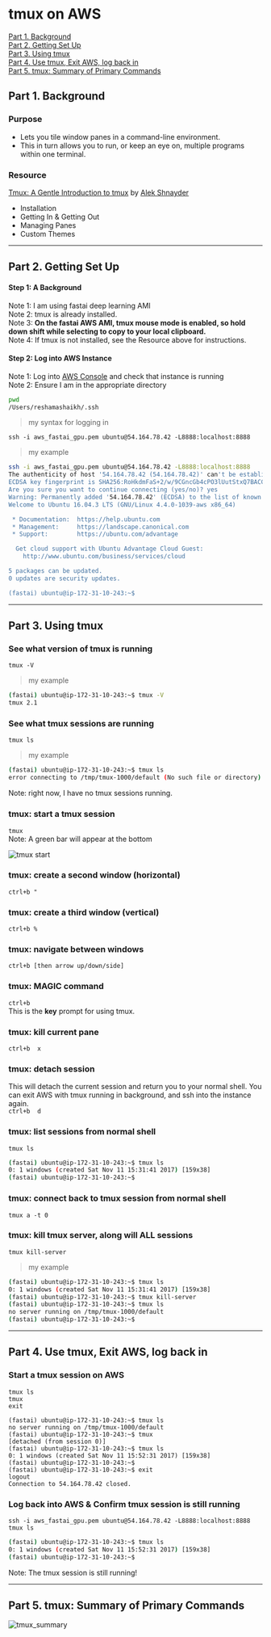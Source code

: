 # tmux on AWS

[Part 1.  Background](#section-a)  
[Part 2.  Getting Set Up](#section-b)  
[Part 3.  Using tmux](#section-c)  
[Part 4.  Use tmux, Exit AWS, log back in](#section-d)  
[Part 5.  tmux:  Summary of Primary Commands](#section-e)  


## <a name="section-a"></a>Part 1.  Background


### Purpose
* Lets you tile window panes in a command-line environment.
* This in turn allows you to run, or keep an eye on, multiple programs within one terminal.

### Resource
[Tmux: A Gentle Introduction to tmux](https://hackernoon.com/a-gentle-introduction-to-tmux-8d784c404340) by [Alek Shnayder](https://alekshnayder.com)
* Installation
* Getting In & Getting Out
* Managing Panes
* Custom Themes

---
## <a name="section-b"></a>Part 2.  Getting Set Up

#### Step 1:  A Background
Note 1:  I am using fastai deep learning AMI  
Note 2:  tmux is already installed.  
Note 3:  **On the fastai AWS AMI, tmux mouse mode is enabled, so hold down shift while selecting to copy to your local clipboard.**  
Note 4:  If tmux is not installed, see the Resource above for instructions.

#### Step 2:  Log into AWS Instance
Note 1:  Log into [AWS Console](http://console.aws.amazon.com/ ) and check that instance is running  
Note 2:  Ensure I am in the appropriate directory  

```bash
pwd
/Users/reshamashaikh/.ssh
```
>my syntax for logging in 
```
ssh -i aws_fastai_gpu.pem ubuntu@54.164.78.42 -L8888:localhost:8888   
```
>my example
```bash
ssh -i aws_fastai_gpu.pem ubuntu@54.164.78.42 -L8888:localhost:8888 
The authenticity of host '54.164.78.42 (54.164.78.42)' can't be established.
ECDSA key fingerprint is SHA256:RoHkdmFaS+2/w/9CGncGb4cPO3lUutStxQ7BACCzopI.
Are you sure you want to continue connecting (yes/no)? yes
Warning: Permanently added '54.164.78.42' (ECDSA) to the list of known hosts.
Welcome to Ubuntu 16.04.3 LTS (GNU/Linux 4.4.0-1039-aws x86_64)

 * Documentation:  https://help.ubuntu.com
 * Management:     https://landscape.canonical.com
 * Support:        https://ubuntu.com/advantage

  Get cloud support with Ubuntu Advantage Cloud Guest:
    http://www.ubuntu.com/business/services/cloud

5 packages can be updated.
0 updates are security updates.

(fastai) ubuntu@ip-172-31-10-243:~$ 
```

---

## <a name="section-c"></a>Part 3.  Using tmux

### See what version of tmux is running
```tmux -V```
>my example
```bash
(fastai) ubuntu@ip-172-31-10-243:~$ tmux -V
tmux 2.1
```

### See what tmux sessions are running
```tmux ls```  
>my example
```bash
(fastai) ubuntu@ip-172-31-10-243:~$ tmux ls
error connecting to /tmp/tmux-1000/default (No such file or directory)
```
Note:  right now, I have no tmux sessions running.  


### tmux:  start a tmux session
```tmux```  
Note:  A green bar will appear at the bottom  

![tmux start](images/tmux_start.png)


### tmux: create a second window (horizontal)
```ctrl+b "```   

### tmux: create a third window (vertical)
```ctrl+b %```  

### tmux:  navigate between windows
```ctrl+b [then arrow up/down/side]```

### tmux:  MAGIC command
```ctrl+b```  
This is the **key** prompt for using tmux.  

### tmux: kill current pane
```ctrl+b  x```  

### tmux: detach session
This will detach the current session and return you to your normal shell.  You can exit AWS with tmux running in background, and ssh into the instance again.  
```ctrl+b  d```  

### tmux:  list sessions from normal shell
```tmux ls```  
```bash
(fastai) ubuntu@ip-172-31-10-243:~$ tmux ls
0: 1 windows (created Sat Nov 11 15:31:41 2017) [159x38]
(fastai) ubuntu@ip-172-31-10-243:~$ 
```

### tmux:  connect back to tmux session from normal shell
```tmux a -t 0```


### tmux: kill tmux server, along will ALL sessions
```tmux kill-server```
>my example
```bash
(fastai) ubuntu@ip-172-31-10-243:~$ tmux ls
0: 1 windows (created Sat Nov 11 15:31:41 2017) [159x38]
(fastai) ubuntu@ip-172-31-10-243:~$ tmux kill-server
(fastai) ubuntu@ip-172-31-10-243:~$ tmux ls
no server running on /tmp/tmux-1000/default
(fastai) ubuntu@ip-172-31-10-243:~$ 
```

---
## <a name="section-d"></a>Part 4.  Use tmux, Exit AWS, log back in

### Start a tmux session on AWS
```tmux ls```  
```tmux```  
```exit```  

```
(fastai) ubuntu@ip-172-31-10-243:~$ tmux ls
no server running on /tmp/tmux-1000/default
(fastai) ubuntu@ip-172-31-10-243:~$ tmux
[detached (from session 0)]
(fastai) ubuntu@ip-172-31-10-243:~$ tmux ls
0: 1 windows (created Sat Nov 11 15:52:31 2017) [159x38]
(fastai) ubuntu@ip-172-31-10-243:~$ 
(fastai) ubuntu@ip-172-31-10-243:~$ exit
logout
Connection to 54.164.78.42 closed.
```

### Log back into AWS & Confirm tmux session is still running
```ssh -i aws_fastai_gpu.pem ubuntu@54.164.78.42 -L8888:localhost:8888```  
```tmux ls```  
```bash
(fastai) ubuntu@ip-172-31-10-243:~$ tmux ls
0: 1 windows (created Sat Nov 11 15:52:31 2017) [159x38]
(fastai) ubuntu@ip-172-31-10-243:~$ 
```
Note:  The tmux session is still running!

---
## <a name="section-e"></a>Part 5.  tmux:  Summary of Primary Commands
![tmux_summary](images/tmux_summary.png)




